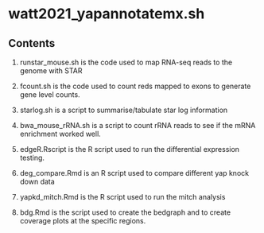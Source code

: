 # watt2021_yapannotatemx.sh

## Contents

1. runstar_mouse.sh is the code used to map RNA-seq reads to the genome with STAR

2. fcount.sh is the code used to count reds mapped to exons to generate gene level counts.

3. starlog.sh is a script to summarise/tabulate star log information

4. bwa_mouse_rRNA.sh is a script to count rRNA reads to see if the mRNA enrichment worked well.

5. edgeR.Rscript is the R script used to run the differential expression testing.

6. deg_compare.Rmd is an R script used to compare different yap knock down data

7. yapkd_mitch.Rmd is the R script used to run the mitch analysis

8. bdg.Rmd is the script used to create the bedgraph and to create coverage plots at the specific regions.
